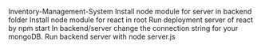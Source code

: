 Inventory-Management-System
Install node module for server in backend folder
Install node module for react in root
Run deployment server of react by npm start
In backend/server change the connection string for your mongoDB.
Run backend server with node server.js
